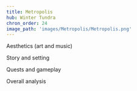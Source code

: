 ```yaml
---
title: Metropolis
hub: Winter Tundra
chron_order: 24
image_path: 'images/Metropolis/Metropolis.png'
---
```

Aesthetics (art and music)
<!--excerpt-->
Story and setting
<!--excerpt-->
Quests and gameplay
<!--excerpt-->
Overall analysis